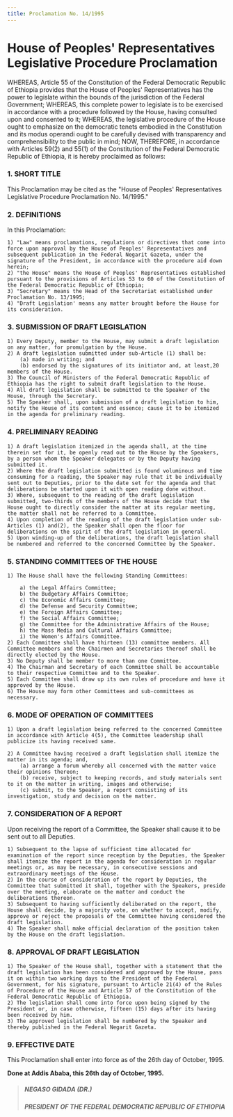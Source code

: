 ```yaml
---
title: Proclamation No. 14/1995
---
```


# House of Peoples' Representatives Legislative Procedure Proclamation

WHEREAS, Article 55 of the Constitution of the Federal Democratic Republic of Ethiopia provides that the House of Peoples' Representatives has the power to legislate within the bounds of the jurisdiction of the Federal Government; WHEREAS, this complete power to legislate is to be exercised in accordance with a procedure followed by the House, having consulted upon and consented to it; WHEREAS, the legislative procedure of the House ought to emphasize on the democratic tenets embodied in the Constitution and its modus operandi ought to be carefully devised with transparency and comprehensibility to the public in mind; NOW, THEREFORE, in accordance with Articles 59(2) and 55(1) of the Constitution of the Federal Democratic Republic of Ethiopia, it is hereby proclaimed as follows:

### 1. SHORT TITLE

This Proclamation may be cited as the "House of Peoples' Representatives Legislative Procedure Proclamation No. 14/1995."

### 2. DEFINITIONS

In this Proclamation:

    1) "Law" means proclamations, regulations or directives that come into force upon approval by the House of Peoples' Representatives and subsequent publication in the Federal Negarit Gazeta, under the signature of the President, in accordance with the procedure aid down herein;
    2) "the House" means the House of Peoples' Representatives established pursuant to the provisions of Articles 53 to 60 of the Constitution of the Federal Democratic Republic of Ethiopia;
    3) "Secretary" means the Head of the Secretariat established under Proclamation No. 13/1995;
    4) "Draft Legislation' means any matter brought before the House for its consideration.

### 3. SUBMISSION OF DRAFT LEGISLATION

    1) Every Deputy, member to the House, may submit a draft legislation on any matter, for promulgation by the House.
    2) A draft legislation submitted under sub-Article (1) shall be:
        (a) made in writing; and
        (b) endorsed by the signatures of its initiator and, at least,20 members of the House.
    3) The Council of Ministers of the Federal Democratic Republic of Ethiopia has the right to submit draft legislation to the House.
    4) All draft legislation shall be submitted to the Speaker of the House, through the Secretary.
    5) The Speaker shall, upon submission of a draft legislation to him, notify the House of its content and essence; cause it to be itemized in the agenda for preliminary reading.

### 4. PRELIMINARY READING

    1) A draft legislation itemized in the agenda shall, at the time therein set for it, be openly read out to the House by the Speakers, by a person whom the Speaker delegates or by the Deputy having submitted it.
    2) Where the draft legislation submitted is found voluminous and time consuming for a reading, the Speaker may rule that it be individually sent out to Deputies, prior to the date set for the agenda and that deliberations be started upon it with open reading done without.
    3) Where, subsequent to the reading of the draft legislation submitted, two-thirds of the members of the House decide that the House ought to directly consider the matter at its regular meeting, the matter shall not be referred to a Committee.
    4) Upon completion of the reading of the draft legislation under sub-Articles (1) and(2), the Speaker shall open the floor for deliberations on the spirit of the draft legislation in general.
    5) Upon winding-up of the deliberations, the draft legislation shall be numbered and referred to the concerned Committee by the Speaker.

### 5. STANDING COMMITTEES OF THE HOUSE

    1) The House shall have the following Standing Committees:

        a) the Legal Affairs Committee;
        b) the Budgetary Affairs Committee;
        c) the Economic Affairs Committee;
        d) the Defense and Security Committee;
        e) the Foreign Affairs Committee;
        f) the Social Affairs Committee;
        g) the Committee for the Administrative Affairs of the House;
        h) the Mass Media and Cultural Affairs Committee;
        i) the Women's Affairs Committee.
    2) Each Committee shall have thirteen (13) committee members. All Committee members and the Chairmen and Secretaries thereof shall be directly elected by the House.
    3) No Deputy shall be member to more than one Committee.
    4) The Chairman and Secretary of each Committee shall be accountable to their respective Committee and to the Speaker.
    5) Each Committee shall draw up its own rules of procedure and have it approved by the House.
    6) The House may form other Committees and sub-committees as necessary.

### 6. MODE OF OPERATION OF COMMITTEES

    1) Upon a draft legislation being referred to the concerned Committee in accordance with Article 4(5), the Committee leadership shall publicize its having received same.

    2) A Committee having received a draft legislation shall itemize the matter in its agenda; and,
        (a) arrange a forum whereby all concerned with the matter voice their opinions thereon;
        (b) receive, subject to keeping records, and study materials sent to it on the matter in writing, images and otherwise;
        (c) submit, to the Speaker, a report consisting of its investigation, study and decision on the matter.

### 7. CONSIDERATION OF A REPORT

Upon receiving the report of a Committee, the Speaker shall cause it to be sent out to all Deputies.

    1) Subsequent to the lapse of sufficient time allocated for examination of the report since reception by the Deputies, the Speaker shall itemize the report in the agenda for consideration in regular meetings or, as may be necessary, in consecutive sessions and extraordinary meetings of the House.
    2) In the course of consideration of the report by Deputies, the Committee that submitted it shall, together with the Speakers, preside over the meeting, elaborate on the matter and conduct the deliberations thereon.
    3) Subsequent to having sufficiently deliberated on the report, the House shall decide, by a majority vote, on whether to accept, modify, approve or reject the proposals of the Committee having considered the draft legislation.
    4) The Speaker shall make official declaration of the position taken by the House on the draft legislation.

### 8. APPROVAL OF DRAFT LEGISLATION

    1) The Speaker of the House shall, together with a statement that the draft legislation has been considered and approved by the House, pass it on within two working days to the President of the Federal Government, for his signature, pursuant to Article 21(4) of the Rules of Procedure of the House and Article 57 of the Constitution of the Federal Democratic Republic of Ethiopia.
    2) The legislation shall come into force upon being signed by the President or, in case otherwise, fifteen (15) days after its having been received by him.
    3) The approved legislation shall be numbered by the Speaker and thereby published in the Federal Negarit Gazeta.

### 9. EFFECTIVE DATE

This Proclamation shall enter into force as of the 26th day of October, 1995.

**Done at Addis Ababa, this 26th day of October, 1995.**

> ##### NEGASO GIDADA (DR.)
>
> ##### PRESIDENT OF THE FEDERAL DEMOCRATIC REPUBLIC OF ETHIOPIA